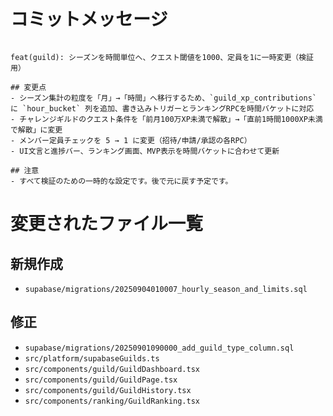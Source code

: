 # コミットメッセージ

```

feat(guild): シーズンを時間単位へ、クエスト閾値を1000、定員を1に一時変更（検証用）

## 変更点
- シーズン集計の粒度を「月」→「時間」へ移行するため、`guild_xp_contributions` に `hour_bucket` 列を追加、書き込みトリガーとランキングRPCを時間バケットに対応
- チャレンジギルドのクエスト条件を「前月100万XP未満で解散」→「直前1時間1000XP未満で解散」に変更
- メンバー定員チェックを 5 → 1 に変更（招待/申請/承認の各RPC）
- UI文言と進捗バー、ランキング画面、MVP表示を時間バケットに合わせて更新

## 注意
- すべて検証のための一時的な設定です。後で元に戻す予定です。
```

# 変更されたファイル一覧

## 新規作成
- `supabase/migrations/20250904010007_hourly_season_and_limits.sql`

## 修正
- `supabase/migrations/20250901090000_add_guild_type_column.sql`
- `src/platform/supabaseGuilds.ts`
- `src/components/guild/GuildDashboard.tsx`
- `src/components/guild/GuildPage.tsx`
- `src/components/guild/GuildHistory.tsx`
- `src/components/ranking/GuildRanking.tsx`
